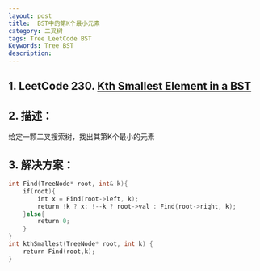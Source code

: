 ```yaml
---
layout: post
title:  BST中的第K个最小元素
category: 二叉树
tags: Tree LeetCode BST
Keywords: Tree BST
description:
---
```

## 1. LeetCode 230. [Kth Smallest Element in a BST](https://leetcode.com/problems/kth-smallest-element-in-a-bst/description/)
## 2. 描述：
给定一颗二叉搜索树，找出其第K个最小的元素
## 3. 解决方案：
``` c++
int Find(TreeNode* root, int& k){
    if(root){
        int x = Find(root->left, k);
        return !k ? x: !--k ? root->val : Find(root->right, k);
    }else{
        return 0;
    }
}
int kthSmallest(TreeNode* root, int k) {
    return Find(root,k);
}
```
